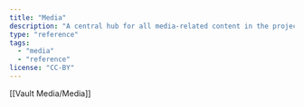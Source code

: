 ```yaml
---
title: "Media"
description: "A central hub for all media-related content in the project."
type: "reference"
tags:
  - "media"
  - "reference"
license: "CC-BY"
---
```


[[Vault Media/Media]]
